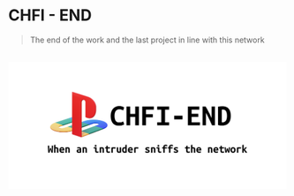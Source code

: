 # CHFI - END
> The end of the work and the last project in line with this network

<br>
<img src="https://github.com/RustCompiler/CHFI-END/blob/main/temps/intro.png">
